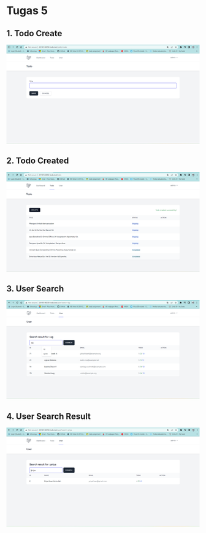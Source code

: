 # Tugas 5

## 1. Todo Create
![Alt text](./screenshot/tugas5/Picture1.png)
## 2. Todo Created
![Alt text](./screenshot/tugas5/Picture2.png)
## 3. User Search
![Alt text](./screenshot/tugas5/Picture3.png)
## 4. User Search Result
![Alt text](./screenshot/tugas5/Picture4.png)
